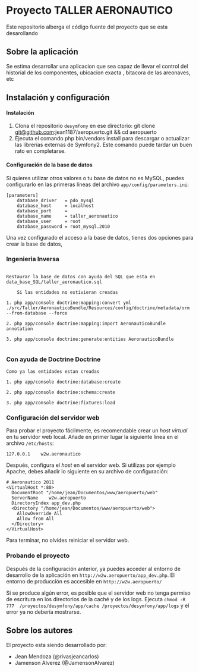 Proyecto TALLER AERONAUTICO
==================

Este repositorio alberga el código fuente del proyecto que se esta desarollando

Sobre la aplicación
-------------------

Se estima desarrollar una aplicacion que sea capaz de llevar el control del historial de los componentes, ubicacion exacta , 
bitacora de las areonaves, etc

Instalación y configuración
---------------------------

#### Instalación ####

  1. Clona el repositorio `desymfony` en ese directorio:
   git clone git@github.com:jean1187/aeropuerto.git && cd aeropuerto
  3. Ejecuta el comando  php bin/vendors install  para descargar
  o actualizar las librerías externas de Symfony2. Este comando puede tardar
  un buen rato en completarse.
  
#### Configuración de la base de datos ####

Si quieres utilizar otros valores o tu base de datos no es MySQL, puedes 
configurarlo en las primeras líneas del archivo `app/config/parameters.ini`:

```
[parameters]
    database_driver   = pdo_mysql
    database_host     = localhost
    database_port     =
    database_name     = taller_aeronautico
    database_user     = root
    database_password = root_mysql.2010
```

Una vez configurado el acceso a la base de datos, tienes dos opciones para crear la base de datos,

### Ingenieria Inversa ###

```

Restaurar la base de datos con ayuda del SQL que esta en data_base_SQL/taller_aeronautico.sql

    Si las entidades no estivieran creadas

1. php app/console doctrine:mapping:convert yml ./src/Taller/AeronauticoBundle/Resources/config/doctrine/metadata/orm --from-database --force

2. php app/console doctrine:mapping:import AeronauticoBundle annotation

3. php app/console doctrine:generate:entities AeronauticoBundle


```

### Con ayuda de Doctrine Doctrine  ###

```
Como ya las entidades estan creadas

1. php app/console doctrine:database:create

2. php app/console doctrine:schema:create

3. php app/console doctrine:fixtures:load

```


### Configuración del servidor web ###

Para probar el proyecto fácilmente, es recomendable crear un *host virtual* en 
tu servidor web local. Añade en primer lugar la siguiente línea en el archivo 
`/etc/hosts`:

```
127.0.0.1    w2w.aeronautico

```

Después, configura el *host* en el servidor web. Si utilizas por ejemplo 
Apache, debes añadir lo siguiente en su archivo de configuración:

```
# Aeronautico 2011
<VirtualHost *:80>
  DocumentRoot "/home/jean/Documentos/www/aeropuerto/web"
  ServerName    w2w.aeropuerto
  DirectoryIndex app_dev.php
  <Directory "/home/jean/Documentos/www/aeropuerto/web">
    AllowOverride All
    Allow from All
  </Directory>
</VirtualHost>

```

Para terminar, no olvides reiniciar el servidor web.

### Probando el proyecto ###

Después de la configuración anterior, ya puedes acceder al entorno de 
desarrollo de la aplicación en `http://w2w.aeropuerto/app_dev.php`. El 
entorno de producción es accesible en `http://w2w.aeropuerto/`

Si se produce algún error, es posible que el servidor web no tenga permiso de 
escritura en los directorios de la caché y de los logs. Ejecuta `chmod -R 777 
/proyectos/desymfony/app/cache /proyectos/desymfony/app/logs` y el error ya no 
debería mostrarse.



Sobre los autores
-----------------

El proyecto esta siendo desarrollado por:

  * Jean Mendoza (@rivasjeancarlos)
  * Jamenson Alverez (@JamensonAlvarez)